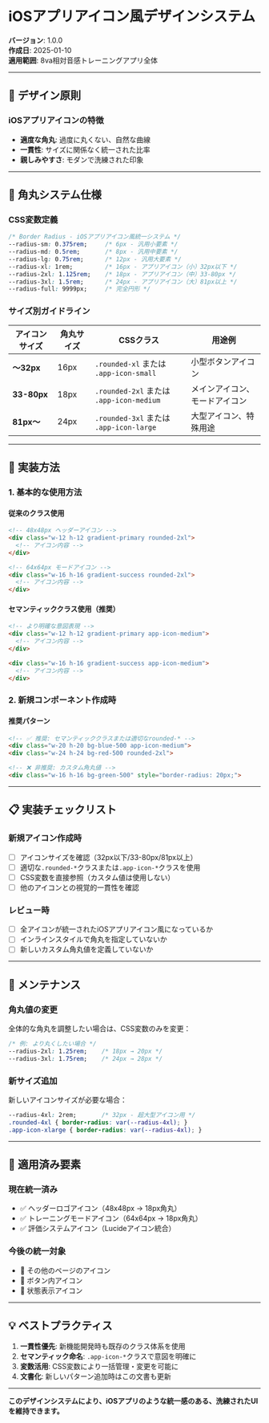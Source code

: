 # iOSアプリアイコン風デザインシステム

**バージョン**: 1.0.0  
**作成日**: 2025-01-10  
**適用範囲**: 8va相対音感トレーニングアプリ全体

---

## 🎯 デザイン原則

### iOSアプリアイコンの特徴
- **適度な角丸**: 過度に丸くない、自然な曲線
- **一貫性**: サイズに関係なく統一された比率
- **親しみやすさ**: モダンで洗練された印象

---

## 📐 角丸システム仕様

### CSS変数定義
```css
/* Border Radius - iOSアプリアイコン風統一システム */
--radius-sm: 0.375rem;     /* 6px - 汎用小要素 */
--radius-md: 0.5rem;       /* 8px - 汎用中要素 */
--radius-lg: 0.75rem;      /* 12px - 汎用大要素 */
--radius-xl: 1rem;         /* 16px - アプリアイコン（小）32px以下 */
--radius-2xl: 1.125rem;    /* 18px - アプリアイコン（中）33-80px */
--radius-3xl: 1.5rem;      /* 24px - アプリアイコン（大）81px以上 */
--radius-full: 9999px;     /* 完全円形 */
```

### サイズ別ガイドライン

| アイコンサイズ | 角丸サイズ | CSSクラス | 用途例 |
|-------------|----------|-----------|--------|
| **～32px** | 16px | `.rounded-xl` または `.app-icon-small` | 小型ボタンアイコン |
| **33-80px** | 18px | `.rounded-2xl` または `.app-icon-medium` | メインアイコン、モードアイコン |
| **81px～** | 24px | `.rounded-3xl` または `.app-icon-large` | 大型アイコン、特殊用途 |

---

## 🎨 実装方法

### 1. 基本的な使用方法

#### 従来のクラス使用
```html
<!-- 48x48px ヘッダーアイコン -->
<div class="w-12 h-12 gradient-primary rounded-2xl">
  <!-- アイコン内容 -->
</div>

<!-- 64x64px モードアイコン -->
<div class="w-16 h-16 gradient-success rounded-2xl">
  <!-- アイコン内容 -->
</div>
```

#### セマンティッククラス使用（推奨）
```html
<!-- より明確な意図表現 -->
<div class="w-12 h-12 gradient-primary app-icon-medium">
  <!-- アイコン内容 -->
</div>

<div class="w-16 h-16 gradient-success app-icon-medium">
  <!-- アイコン内容 -->
</div>
```

### 2. 新規コンポーネント作成時

#### 推奨パターン
```html
<!-- ✅ 推奨: セマンティッククラスまたは適切なrounded-* -->
<div class="w-20 h-20 bg-blue-500 app-icon-medium">
<div class="w-24 h-24 bg-red-500 rounded-2xl">

<!-- ❌ 非推奨: カスタム角丸値 -->
<div class="w-16 h-16 bg-green-500" style="border-radius: 20px;">
```

---

## 📋 実装チェックリスト

### 新規アイコン作成時
- [ ] アイコンサイズを確認（32px以下/33-80px/81px以上）
- [ ] 適切な`.rounded-*`クラスまたは`.app-icon-*`クラスを使用
- [ ] CSS変数を直接参照（カスタム値は使用しない）
- [ ] 他のアイコンとの視覚的一貫性を確認

### レビュー時
- [ ] 全アイコンが統一されたiOSアプリアイコン風になっているか
- [ ] インラインスタイルで角丸を指定していないか
- [ ] 新しいカスタム角丸値を定義していないか

---

## 🔧 メンテナンス

### 角丸値の変更
全体的な角丸を調整したい場合は、CSS変数のみを変更：

```css
/* 例: より丸くしたい場合 */
--radius-2xl: 1.25rem;    /* 18px → 20px */
--radius-3xl: 1.75rem;    /* 24px → 28px */
```

### 新サイズ追加
新しいアイコンサイズが必要な場合：

```css
--radius-4xl: 2rem;       /* 32px - 超大型アイコン用 */
.rounded-4xl { border-radius: var(--radius-4xl); }
.app-icon-xlarge { border-radius: var(--radius-4xl); }
```

---

## 📱 適用済み要素

### 現在統一済み
- ✅ ヘッダーロゴアイコン（48x48px → 18px角丸）
- ✅ トレーニングモードアイコン（64x64px → 18px角丸）
- ✅ 評価システムアイコン（Lucideアイコン統合）

### 今後の統一対象
- 🔄 その他のページのアイコン
- 🔄 ボタン内アイコン
- 🔄 状態表示アイコン

---

## 💡 ベストプラクティス

1. **一貫性優先**: 新機能開発時も既存のクラス体系を使用
2. **セマンティック命名**: `.app-icon-*`クラスで意図を明確に
3. **変数活用**: CSS変数により一括管理・変更を可能に
4. **文書化**: 新しいパターン追加時はこの文書も更新

---

**このデザインシステムにより、iOSアプリのような統一感のある、洗練されたUIを維持できます。**